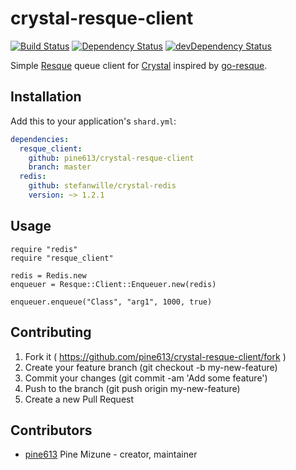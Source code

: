 # crystal-resque-client
[![Build Status](https://travis-ci.org/pine613/crystal-resque-client.svg?branch=master)](https://travis-ci.org/pine613/crystal-resque-client)
[![Dependency Status](https://shards.rocks/badge/github/pine613/crystal-resque-client/status.svg)](https://shards.rocks/github/pine613/crystal-resque-client)
[![devDependency Status](https://shards.rocks/badge/github/pine613/crystal-resque-client/dev_status.svg)](https://shards.rocks/github/pine613/crystal-resque-client)

Simple [Resque](https://github.com/resque/resque) queue client for [Crystal](http://crystal-lang.org/) inspired by [go-resque](https://github.com/kavu/go-resque).

## Installation

Add this to your application's `shard.yml`:

```yaml
dependencies:
  resque_client:
    github: pine613/crystal-resque-client
    branch: master
  redis:
    github: stefanwille/crystal-redis
    version: ~> 1.2.1
```


## Usage

```crystal
require "redis"
require "resque_client"

redis = Redis.new
enqueuer = Resque::Client::Enqueuer.new(redis)

enqueuer.enqueue("Class", "arg1", 1000, true)
```

## Contributing

1. Fork it ( https://github.com/pine613/crystal-resque-client/fork )
2. Create your feature branch (git checkout -b my-new-feature)
3. Commit your changes (git commit -am 'Add some feature')
4. Push to the branch (git push origin my-new-feature)
5. Create a new Pull Request

## Contributors

- [pine613](https://github.com/pine613) Pine Mizune - creator, maintainer
